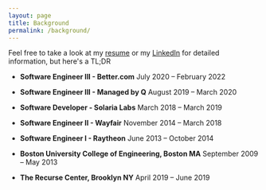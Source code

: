 ```yaml
---
layout: page
title: Background
permalink: /background/
---
```


Feel free to take a look at my [resume](https://docs.google.com/document/d/1UEBU-v_vXzHeQ-rf7eabIoLw4Qw-T_P5iqHWG32J0Xg/edit?usp=sharing) or my [LinkedIn](https://www.linkedin.com/in/ngozinwogwugwu/) for detailed information, but here's a TL;DR
- **Software Engineer III - Better.com** July 2020 – February 2022
- **Software Engineer III - Managed by Q** August 2019 – March 2020
- **Software Developer - Solaria Labs** March 2018 – March 2019
- **Software Engineer II - Wayfair** November 2014 – March 2018
- **Software Engineer I - Raytheon** June 2013 – October 2014


- **Boston University College of Engineering, Boston MA** September 2009 – May 2013
- **The Recurse Center, Brooklyn NY** April 2019 – June 2019
